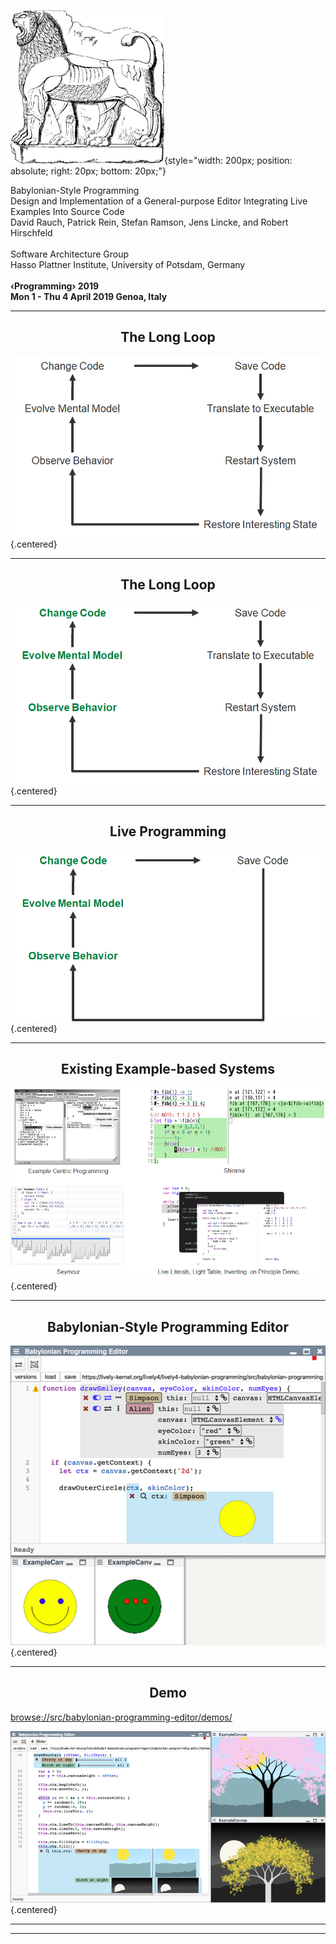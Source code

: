 <!-- markdown-config presentation=true -->

<link rel="stylesheet" type="text/css" href="../../../doc/presentation/style.css"  />
<link rel="stylesheet" type="text/css" href="../../../src/client/lively.css"  />
<link rel="stylesheet" type="text/css" href="../../../templates/livelystyle.css"  />

<style>
  .centered {
    display: block; 
    margin-left: auto; 
    margin-right: auto;
  }

  h2 {
    text-align: center;
  }
</style>


![](babylonian_lion.png){style="width: 200px; position: absolute; right: 20px;  bottom: 20px;"}

<div class="title">
Babylonian-Style Programming 
</div>
<div class="subtitle">
Design and Implementation of a General-purpose Editor Integrating Live Examples Into Source Code
</div>

<div class="authors">
David Rauch, Patrick Rein, Stefan Ramson, Jens Lincke, and Robert Hirschfeld
</div>


<div class="credentials">
  <br>
Software Architecture Group<br>
Hasso Plattner Institute, University of Potsdam, Germany
  <br>
  <br>
  <b>‹Programming› 2019<br> Mon 1 - Thu 4 April 2019 Genoa, Italy</b>
</div>



<script>
import {pt} from "src/client/graphics.js"

var button = document.createElement("button")
button.textContent = "Timer"
button.onclick = () => {
  var id = "digital-clock"
  var open = document.querySelector("#" + id)
  if (open) { open.remove(); return}

  var clock = document.createElement("lively-digital-clock")
    clock.id = id
    lively.setPosition(clock, lively.pt(10, 0))
    lively.setExtent(clock, lively.pt(200,50))
    clock.style.opacity = 0.5
    lively.components.openIn(lively.query(this, "lively-container").getContentRoot(), clock)
}
button
</script>


----
## The Long Loop

![](the_long_loop.png){.centered}


---

## The Long Loop

![](the_long_loop_green.png){.centered}


---

## Live Programming

![](the_long_loop_live-programming.png){.centered}



---

## Existing Example-based Systems

![](example_based_systems.png){.centered}


---
## Babylonian-Style Programming Editor

![](babylonian-style_programming_editor.png){.centered}


---
## Demo

<browse://src/babylonian-programming-editor/demos/>

![](babylonian_demo.png){.centered}


---

<script>
  // include title slide again here
  var title = lively.query(this, ".title")
  // linked styles are included by accident.... and it looks right because of that
  title ? title.parentElement && title.parentElement.classList.contains('lively-slide') && title.parentElement.innerHTML : ""
</script>

---
<!-- #TODO pull this up into presentation? -->
<script>
// poor men's slide master #Hack #TODO How to pull this better into lively-presentation?
var ctx = this;
(async () => {
  await lively.sleep(500)
  var presentation = lively.query(ctx, "lively-presentation")
  if (presentation && presentation.slides) {
    presentation.slides().forEach(ea => {
      var img = document.createElement("img")
      img.classList.add("logo")
      img.src="https://lively-kernel.org/lively4/lively4-seminars/PX2018/media/hpi_logo.png" 
      img.setAttribute("width", "50px")
      ea.appendChild(img)
      var div = document.createElement("div")
      div.classList.add("page-number")
      ea.appendChild(div)
    });
  } 
  return ""
})()
</script>